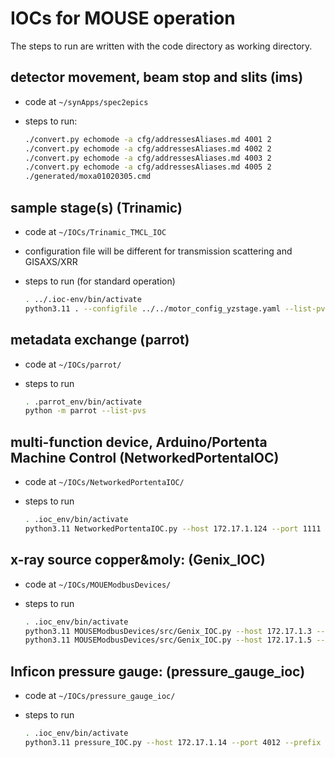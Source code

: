 # IOCs for MOUSE operation

The steps to run are written with the code directory as working
directory.

## detector movement, beam stop and slits (ims)

- code at `~/synApps/spec2epics`
- steps to run:

  ```sh
  ./convert.py echomode -a cfg/addressesAliases.md 4001 2
  ./convert.py echomode -a cfg/addressesAliases.md 4002 2
  ./convert.py echomode -a cfg/addressesAliases.md 4003 2
  ./convert.py echomode -a cfg/addressesAliases.md 4005 2
  ./generated/moxa01020305.cmd
  ```

## sample stage(s) (Trinamic)

- code at `~/IOCs/Trinamic_TMCL_IOC`
- configuration file will be different for transmission scattering and GISAXS/XRR
- steps to run (for standard operation)

  ```sh
  . ../.ioc-env/bin/activate
  python3.11 . --configfile ../../motor_config_yzstage.yaml --list-pvs
  ```

## metadata exchange (parrot)

- code at `~/IOCs/parrot/`
- steps to run

  ```sh
  . .parrot_env/bin/activate
  python -m parrot --list-pvs
  ```

## multi-function device, Arduino/Portenta Machine Control (NetworkedPortentaIOC)

- code at `~/IOCs/NetworkedPortentaIOC/`
- steps to run

  ```sh
  . .ioc_env/bin/activate
  python3.11 NetworkedPortentaIOC.py --host 172.17.1.124 --port 1111 --list-pvs
  ```

## x-ray source copper&moly: (Genix_IOC)

- code at `~/IOCs/MOUEModbusDevices/`
- steps to run

  ```sh
  . .ioc_env/bin/activate
  python3.11 MOUSEModbusDevices/src/Genix_IOC.py --host 172.17.1.3 --port 502 --unit-id 1 --prefix source_cu: --list-pvs -v
  python3.11 MOUSEModbusDevices/src/Genix_IOC.py --host 172.17.1.5 --port 502 --unit-id 1 --prefix source_mo: --list-pvs -v
  ```

## Inficon pressure gauge: (pressure_gauge_ioc)

- code at `~/IOCs/pressure_gauge_ioc/`
- steps to run

  ```sh
  . .ioc_env/bin/activate
  python3.11 pressure_IOC.py --host 172.17.1.14 --port 4012 --prefix pressure_gauge: --list-pvs
  ```
